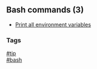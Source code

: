 ## Bash commands (3)

- [Print all environment variables](print-all-env-variables.md)

### Tags
[#tip](../../tips.md)  
[#bash](../bash.md)